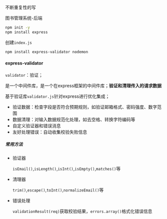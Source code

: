 不断重复性的写

图书管理系统-后端

```bash
npm init -y
npm install express
```

创建`index.js`

```bash
npm install express-validator nodemon
```

#### express-validator

`validator`：验证；

是一个中间件库，是一个在express框架的中间件库；**验证和清理传入的请求数据**

基于验证库`validator.js`针对express进行优化集成；

- 验证数据：检查字段是否符合预期规则，如验证邮箱格式、密码强度、数字范围
- 数据清理：对输入数据规范化处理，如去空格、转换字符编码等
- 自定义验证器和错误消息
- 友好处理错误：自动收集校验失败信息

##### 常用方法

- 验证器

  `isEmail()`,`isLength()`,`isInt()`,`isEmpty()`,`matches()`等

- 清理器

  `trim()`,`escape()`,`toInt()`,`normalizeEmail()`等

- 错误处理

  `validationResult(req)`获取校验结果，`errors.array()`格式化错误信息